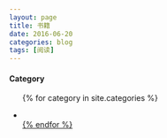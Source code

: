 ```yaml
---
layout: page
title: 书籍
date: 2016-06-20
categories: blog
tags: [阅读]
---
```


<h4>Category</h4>
<ul>


{\% for category in site.categories %}
<li><a href="/categories/{{ category | first }}/" title="view all

posts">{{ category | first }} {{ category | last | size }}</a>
    </li>
    {\% endfor %}
</ul>